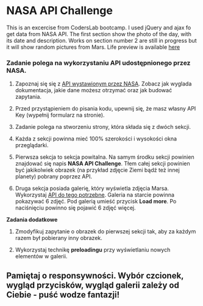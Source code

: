 # NASA API Challenge

This is an excercise from CodersLab bootcamp. I used jQuery and ajax fo get data from NASA API. The first section show the photo of the day, with its date and description.
Works on section number 2 are still in progress but it will show random pictures from Mars. Life preview is available [here](https://majaanna.github.io/nasa-images/)



### Zadanie polega na wykorzystaniu API udostępnionego przez NASA.

1. Zapoznaj się się z [API wystawionym przez NASA](https://api.nasa.gov/index.html). Zobacz jak wyglada dokumentacja, jakie dane możesz otrzymać oraz jak budować zapytania.

2. Przed przystąpieniem do pisania kodu, upewnij się, że masz własny API Key (wypełnij formularz na stronie).

3. Zadanie polega na stworzeniu strony, która składa się z dwóch sekcji.

4. Każda z sekcji powinna mieć 100% szerokości i wysokości okna przeglądarki.

5. Pierwsza sekcja to sekcja powitalna. Na samym środku sekcji powinien znajdować się napis __NASA API Challenge__. Tłem całej sekcji powinien być jakikolwiek obrazek (na przykład zdjęcie Ziemi bądź też innej planety) pobrany poprzez API.

6. Druga sekcja posiada galerię, który wyświetla zdjęcia Marsa.
Wykorzystaj [API do tego potrzebne](https://api.nasa.gov/api.html#MarsPhotos). Galeria na starcie powinna pokazywać 6 zdjęć. Pod galerią umieść przycisk __Load more__. Po naciśnięciu powinno się pojawić 6 zdjęć więcej.

__Zadania dodatkowe__

1. Zmodyfikuj zapytanie o obrazek do pierwszej sekcji tak, aby za każdym razem był pobierany inny obrazek.

2. Wykorzystaj technikę __preloadingu__ przy wyświetlaniu nowych elementów w galerii.

## Pamiętaj o responsywności. Wybór czcionek, wygląd przycisków, wygląd galerii zależy od Ciebie - puść wodze fantazji!
